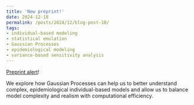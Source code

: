 ```yaml
---
title: 'New preprint!'
date: 2024-12-18
permalink: /posts/2024/12/blog-post-10/
tags:
- individual-based modeling
- statistical emulation
- Gaussian Processes
- epidemiological modeling
- variance-based sensitivity analysis
---
```


[Preprint alert](https://doi.org/10.1101/2024.11.28.24318136)! 

We explore how Gaussian Processes can help us to better understand complex, epidemiological individual-based models and allow us to balance model complexity and realism with computational efficiency.  
